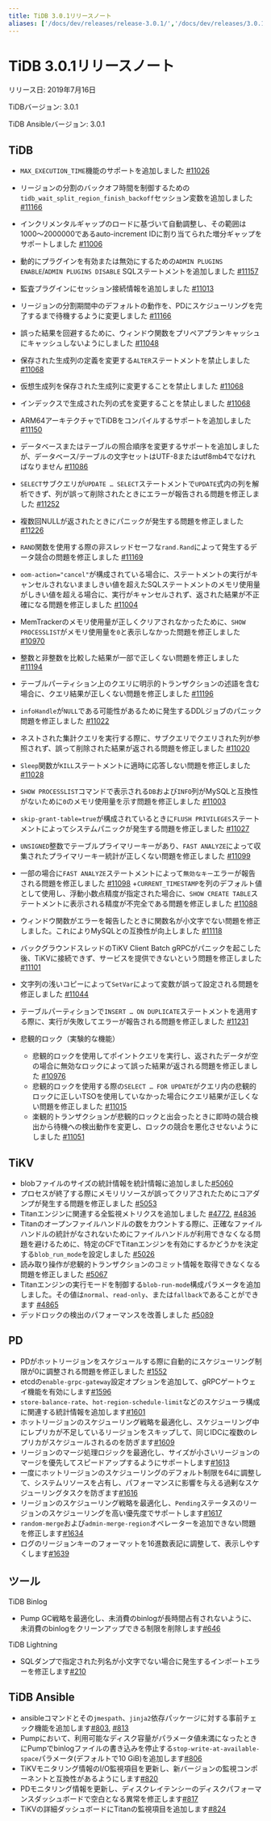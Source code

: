 ```yaml
---
title: TiDB 3.0.1リリースノート
aliases: ['/docs/dev/releases/release-3.0.1/','/docs/dev/releases/3.0.1/']
---
```


# TiDB 3.0.1リリースノート

リリース日: 2019年7月16日

TiDBバージョン: 3.0.1

TiDB Ansibleバージョン: 3.0.1

## TiDB

+ `MAX_EXECUTION_TIME`機能のサポートを追加しました [#11026](https://github.com/pingcap/tidb/pull/11026)
+ リージョンの分割のバックオフ時間を制御するための`tidb_wait_split_region_finish_backoff`セッション変数を追加しました [#11166](https://github.com/pingcap/tidb/pull/11166)
+ インクリメンタルギャップのロードに基づいて自動調整し、その範囲は1000〜2000000であるauto-increment IDに割り当てられた増分ギャップをサポートしました [#11006](https://github.com/pingcap/tidb/pull/11006)
+ 動的にプラグインを有効または無効にするための`ADMIN PLUGINS ENABLE`/`ADMIN PLUGINS DISABLE` SQLステートメントを追加しました [#11157](https://github.com/pingcap/tidb/pull/11157)
+ 監査プラグインにセッション接続情報を追加しました [#11013](https://github.com/pingcap/tidb/pull/11013)
+ リージョンの分割期間中のデフォルトの動作を、PDにスケジューリングを完了するまで待機するように変更しました [#11166](https://github.com/pingcap/tidb/pull/11166)
+ 誤った結果を回避するために、ウィンドウ関数をプリペアプランキャッシュにキャッシュしないようにしました [#11048](https://github.com/pingcap/tidb/pull/11048)
+ 保存された生成列の定義を変更する`ALTER`ステートメントを禁止しました [#11068](https://github.com/pingcap/tidb/pull/11068)
+ 仮想生成列を保存された生成列に変更することを禁止しました [#11068](https://github.com/pingcap/tidb/pull/11068)
+ インデックスで生成された列の式を変更することを禁止しました [#11068](https://github.com/pingcap/tidb/pull/11068)
+ ARM64アーキテクチャでTiDBをコンパイルするサポートを追加しました [#11150](https://github.com/pingcap/tidb/pull/11150)
+ データベースまたはテーブルの照合順序を変更するサポートを追加しましたが、データベース/テーブルの文字セットはUTF-8またはutf8mb4でなければなりません [#11086](https://github.com/pingcap/tidb/pull/11086)
+ `SELECT`サブクエリが`UPDATE … SELECT`ステートメントで`UPDATE`式内の列を解析できず、列が誤って削除されたときにエラーが報告される問題を修正しました [#11252](https://github.com/pingcap/tidb/pull/11252)
+ 複数回NULLが返されたときにパニックが発生する問題を修正しました [#11226](https://github.com/pingcap/tidb/pull/11226)
+ `RAND`関数を使用する際の非スレッドセーフな`rand.Rand`によって発生するデータ競合の問題を修正しました [#11169](https://github.com/pingcap/tidb/pull/11169)
+ `oom-action="cancel"`が構成されている場合に、ステートメントの実行がキャンセルされないまましきい値を超えたSQLステートメントのメモリ使用量がしきい値を超える場合に、実行がキャンセルされず、返された結果が不正確になる問題を修正しました [#11004](https://github.com/pingcap/tidb/pull/11004)
+ MemTrackerのメモリ使用量が正しくクリアされなかったために、`SHOW PROCESSLIST`がメモリ使用量を`0`と表示しなかった問題を修正しました [#10970](https://github.com/pingcap/tidb/pull/10970)
+ 整数と非整数を比較した結果が一部で正しくない問題を修正しました [#11194](https://github.com/pingcap/tidb/pull/11194)
+ テーブルパーティション上のクエリに明示的トランザクションの述語を含む場合に、クエリ結果が正しくない問題を修正しました [#11196](https://github.com/pingcap/tidb/pull/11196)
+ `infoHandle`が`NULL`である可能性があるために発生するDDLジョブのパニック問題を修正しました [#11022](https://github.com/pingcap/tidb/pull/11022)
+ ネストされた集計クエリを実行する際に、サブクエリでクエリされた列が参照されず、誤って削除された結果が返される問題を修正しました [#11020](https://github.com/pingcap/tidb/pull/11020)
+ `Sleep`関数が`KILL`ステートメントに適時に応答しない問題を修正しました [#11028](https://github.com/pingcap/tidb/pull/11028)
+ `SHOW PROCESSLIST`コマンドで表示される`DB`および`INFO`列がMySQLと互換性がないために`0`のメモリ使用量を示す問題を修正しました [#11003](https://github.com/pingcap/tidb/pull/11003)
+ `skip-grant-table=true`が構成されているときに`FLUSH PRIVILEGES`ステートメントによってシステムパニックが発生する問題を修正しました [#11027](https://github.com/pingcap/tidb/pull/11027)
+ `UNSIGNED`整数でテーブルプライマリーキーがあり、`FAST ANALYZE`によって収集されたプライマリーキー統計が正しくない問題を修正しました [#11099](https://github.com/pingcap/tidb/pull/11099)
+ 一部の場合に`FAST ANALYZE`ステートメントによって`無効なキー`エラーが報告される問題を修正しました [#11098](https://github.com/pingcap/tidb/pull/11098)
+`CURRENT_TIMESTAMP`を列のデフォルト値として使用し、浮動小数点精度が指定された場合に、`SHOW CREATE TABLE`ステートメントに表示される精度が不完全である問題を修正しました [#11088](https://github.com/pingcap/tidb/pull/11088)
+ ウィンドウ関数がエラーを報告したときに関数名が小文字でない問題を修正しました。これによりMySQLとの互換性が向上しました [#11118](https://github.com/pingcap/tidb/pull/11118)
+ バックグラウンドスレッドのTiKV Client Batch gRPCがパニックを起こした後、TiKVに接続できず、サービスを提供できないという問題を修正しました [#11101](https://github.com/pingcap/tidb/pull/11101)
+ 文字列の浅いコピーによって`SetVar`によって変数が誤って設定される問題を修正しました [#11044](https://github.com/pingcap/tidb/pull/11044)
+ テーブルパーティションで`INSERT … ON DUPLICATE`ステートメントを適用する際に、実行が失敗してエラーが報告される問題を修正しました [#11231](https://github.com/pingcap/tidb/pull/11231)

+ 悲観的ロック（実験的な機能）
    - 悲観的ロックを使用してポイントクエリを実行し、返されたデータが空の場合に無効なロックによって誤った結果が返される問題を修正しました [#10976](https://github.com/pingcap/tidb/pull/10976)
    - 悲観的ロックを使用する際の`SELECT … FOR UPDATE`がクエリ内の悲観的ロックに正しいTSOを使用していなかった場合にクエリ結果が正しくない問題を修正しました [#11015](https://github.com/pingcap/tidb/pull/11015)
    - 楽観的トランザクションが悲観的ロックと出会ったときに即時の競合検出から待機への検出動作を変更し、ロックの競合を悪化させないようにしました [#11051](https://github.com/pingcap/tidb/pull/11051)

## TiKV

- blobファイルのサイズの統計情報を統計情報に追加しました[#5060](https://github.com/tikv/tikv/pull/5060)
- プロセスが終了する際にメモリリソースが誤ってクリアされたためにコアダンプが発生する問題を修正しました [#5053](https://github.com/tikv/tikv/pull/5053)
- Titanエンジンに関連する全監視メトリクスを追加しました [#4772](https://github.com/tikv/tikv/pull/4772), [#4836](https://github.com/tikv/tikv/pull/4836)
- Titanのオープンファイルハンドルの数をカウントする際に、正確なファイルハンドルの統計がなされないためにファイルハンドルが利用できなくなる問題を避けるために、特定のCFでTitanエンジンを有効にするかどうかを決定する`blob_run_mode`を設定しました [#5026](https://github.com/tikv/tikv/pull/5026)
- 読み取り操作が悲観的トランザクションのコミット情報を取得できなくなる問題を修正しました [#5067](https://github.com/tikv/tikv/pull/5067)
- Titanエンジンの実行モードを制御する`blob-run-mode`構成パラメータを追加しました。その値は`normal`、`read-only`、または`fallback`であることができます [#4865](https://github.com/tikv/tikv/pull/4865)
- デッドロックの検出のパフォーマンスを改善しました [#5089](https://github.com/tikv/tikv/pull/5089)

## PD

- PDがホットリージョンをスケジュールする際に自動的にスケジューリング制限が0に調整される問題を修正しました [#1552](https://github.com/pingcap/pd/pull/1552)
- etcdの`enable-grpc-gateway`設定オプションを追加して、gRPCゲートウェイ機能を有効にします[#1596](https://github.com/pingcap/pd/pull/1596)
- `store-balance-rate`、`hot-region-schedule-limit`などのスケジューラ構成に関連する統計情報を追加します[#1601](https://github.com/pingcap/pd/pull/1601)
- ホットリージョンのスケジューリング戦略を最適化し、スケジューリング中にレプリカが不足しているリージョンをスキップして、同じIDCに複数のレプリカがスケジュールされるのを防ぎます[#1609](https://github.com/pingcap/pd/pull/1609)
- リージョンのマージ処理ロジックを最適化し、サイズが小さいリージョンのマージを優先してスピードアップするようにサポートします[#1613](https://github.com/pingcap/pd/pull/1613)
- 一度にホットリージョンのスケジューリングのデフォルト制限を64に調整して、システムリソースを占有し、パフォーマンスに影響を与える過剰なスケジューリングタスクを防ぎます[#1616](https://github.com/pingcap/pd/pull/1616)
- リージョンのスケジューリング戦略を最適化し、`Pending`ステータスのリージョンのスケジューリングを高い優先度でサポートします[#1617](https://github.com/pingcap/pd/pull/1617)
- `random-merge`および`admin-merge-region`オペレーターを追加できない問題を修正します[#1634](https://github.com/pingcap/pd/pull/1634)
- ログのリージョンキーのフォーマットを16進数表記に調整して、表示しやすくします[#1639](https://github.com/pingcap/pd/pull/1639)

## ツール

TiDB Binlog

- Pump GC戦略を最適化し、未消費のbinlogが長時間占有されないように、未消費のbinlogをクリーンアップできる制限を削除します[#646](https://github.com/pingcap/tidb-binlog/pull/646)

TiDB Lightning

- SQLダンプで指定された列名が小文字でない場合に発生するインポートエラーを修正します[#210](https://github.com/pingcap/tidb-lightning/pull/210)

## TiDB Ansible

- ansibleコマンドとその`jmespath`、`jinja2`依存パッケージに対する事前チェック機能を追加します[#803](https://github.com/pingcap/tidb-ansible/pull/803), [#813](https://github.com/pingcap/tidb-ansible/pull/813)
- Pumpにおいて、利用可能なディスク容量がパラメータ値未満になったときにPumpでbinlogファイルの書き込みを停止する`stop-write-at-available-space`パラメータ(デフォルトで10 GiB)を追加します[#806](https://github.com/pingcap/tidb-ansible/pull/806)
- TiKVモニタリング情報のI/O監視項目を更新し、新バージョンの監視コンポーネントと互換性があるようにします[#820](https://github.com/pingcap/tidb-ansible/pull/820)
- PDモニタリング情報を更新し、ディスクレイテンシーのディスクパフォーマンスダッシュボードで空白となる異常を修正します[#817](https://github.com/pingcap/tidb-ansible/pull/817)
- TiKVの詳細ダッシュボードにTitanの監視項目を追加します[#824](https://github.com/pingcap/tidb-ansible/pull/824)